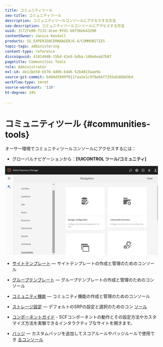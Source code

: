 ```yaml
---
title: コミュニティツール
seo-title: コミュニティツール
description: コミュニティツールコンソールにアクセスする方法
seo-description: コミュニティツールコンソールにアクセスする方法
uuid: 3172fe00-7132-4cee-9fd1-b6f96eb43200
contentOwner: Janice Kendall
products: SG_EXPERIENCEMANAGER/6.4/COMMUNITIES
topic-tags: administering
content-type: reference
discoiquuid: 410149d6-15bd-41e5-bdba-1d8e6eab7b87
pagetitle: Communities Tools
role: Administrator
exl-id: de11be58-b576-4d06-b446-52b4013aae9a
source-git-commit: bd94d3949f0117aa3e1c9f0e84f7293a5d6b03b4
workflow-type: tm+mt
source-wordcount: '110'
ht-degree: 24%

---
```


# コミュニティツール {#communities-tools}

オーサー環境でコミュニティツールコンソールにアクセスするには：

* グローバルナビゲーションから：**[!UICONTROL ツール/コミュニティ]**

![chlimage_1-129](assets/chlimage_1-129.png)

* [サイトテンプレート](sites.md)  — サイトテンプレートの作成と管理のためのコンソール
* [グループテンプレート](tools-groups.md) — グループテンプレートの作成と管理のためのコンソール
* [コミュニティ機能](functions.md) — コミュニティ機能の作成と管理のためのコンソール
* [ストレージ設定](srp-config.md)  — デフォルトのSRPの設定と選択のためのコン [ソール](working-with-srp.md)

* [コンポーネントガイド](components-guide.md)  - SCFコンポーネントの動作とその設定方法やカスタマイズ方法を実験できるインタラクティブなサイトを開きます。
* [バッジ](badges.md)  — カスタムバッジを追加してスコアルールやバッジルールで使用でき [るコンソール](implementing-scoring.md)
